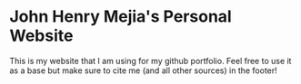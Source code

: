 # John Henry Mejia's Personal Website

This is my website that I am using for my github portfolio. 
Feel free to use it as a base but make sure to cite me (and all other sources) in the footer!
